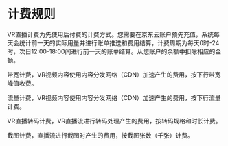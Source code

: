 # 计费规则

VR直播计费为先使用后付费的计费方式。您需要在京东云账户预先充值，系统每天会统计前一天的实际用量并进行账单推送和费用结算，计费周期为每天0时-24时，次日12:00-18:00间进行前一天的账单结算。从您账户的余额中扣除相应的金额。  

带宽计费，VR视频内容使用内容分发网络（CDN）加速产生的费用，按下行带宽峰值收费。  

流量计费，VR视频内容使用内容分发网络（CDN）加速产生的费用，按下行流量计费。

VR直播转码计费，VR直播流进行转码处理产生的费用，按转码规格和时长计费。

截图计费，直播流进行截图时产生的费用，按截图张数（千张）计费。

